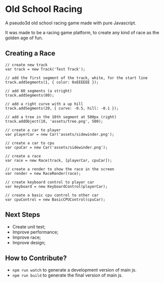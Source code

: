 Old School Racing
=================

A pseudo3d old school racing game made with pure Javascript.

It was made to be a racing game platform, to create any kind of race as the golden age of fun.

Creating a Race
---------------

    // create new track
    var track = new Track('Test Track');

    // add the first segment of the track, white, for the start line
    track.addSegments(1, { color: 0xEEEEEE });

    // add 80 segments (a stright)
    track.addSegments(80);

    // add a right curve with a up hill
    track.addSegments(20, { curve: -0.5, hill: -0.1 });

    // add a tree in the 10th segment at 500px (right)
    track.addObject(10, 'assets/tree.png', 500);

    // create a car to player
    var playerCar = new Car('assets/sidewinder.png');

    // create a car to cpu
    var cpuCar = new Car('assets/sidewinder.png');

    // create a race
    var race = new Race(track, [playerCar, cpuCar]);

    // create a render to show the race in the screen
    var render = new RaceRender(race);

    // create keyboard control to player car
    var keyboard = new KeyboardControl(playerCar);

    // create a basic cpu control to other car
    var cpuControl = new BasicCPUControl(cpuCar);

Next Steps
----------

 * Create unit test;
 * Improve performance;
 * Improve race;
 * Improve design;

How to Contribute?
------------------

 * `npm run watch` to generate a development version of main js.
 * `npm run build` to generate the final version of main js.
